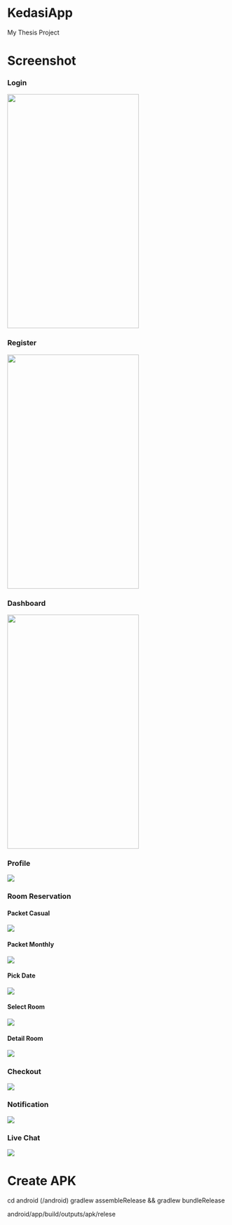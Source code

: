 # KedasiApp

My Thesis Project

# Screenshot

### Login

<img src="https://github.com/romadebrian/KedasiApp/blob/main/sreenshot/Login.jpg" width=300 height=533 />

### Register

<img src="https://github.com/romadebrian/KedasiApp/blob/main/sreenshot/Register.jpg" width=300 height=533 />

### Dashboard

<img src="https://github.com/romadebrian/KedasiApp/blob/main/sreenshot/Dashboard.jpg" width=300 height=533s />

### Profile

<img src="https://github.com/romadebrian/KedasiApp/blob/main/sreenshot/Profile.jpg" />

### Room Reservation

#### Packet Casual

<img src="https://github.com/romadebrian/KedasiApp/blob/main/sreenshot/Casual.jpg" />

#### Packet Monthly

<img src="https://github.com/romadebrian/KedasiApp/blob/main/sreenshot/Monthly.jpg" />

#### Pick Date

<img src="https://github.com/romadebrian/KedasiApp/blob/main/sreenshot/Pick%20Date.jpg" />

#### Select Room

<img src="https://github.com/romadebrian/KedasiApp/blob/main/sreenshot/List_Room.jpg" />

#### Detail Room

<img src="https://github.com/romadebrian/KedasiApp/blob/main/sreenshot/Detail_Room.jpg" />

### Checkout

<img src="https://github.com/romadebrian/KedasiApp/blob/main/sreenshot/Checkout.jpg" />

### Notification

<img src="https://github.com/romadebrian/KedasiApp/blob/main/sreenshot/Notification.jpg" />

### Live Chat

<img src="https://github.com/romadebrian/KedasiApp/blob/main/sreenshot/Chat.jpg" />

# Create APK

cd android (/android)
gradlew assembleRelease && gradlew bundleRelease

android/app/build/outputs/apk/relese
